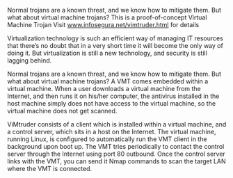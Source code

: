 Normal trojans are a known threat, and we know how to mitigate them. But what about virtual machine trojans?
This is a proof-of-concept Virtual Machine Trojan
Visit www.infosegura.net/vimtruder.html for details


Virtualization technology is such an efficient way of managing IT resources that there’s no doubt that in a very short time it will become the only way of doing it. But virtualization is still a new technology, and security is still lagging behind.

Normal trojans are a known threat, and we know how to mitigate them. But what about virtual machine trojans? A VMT comes embedded within a virtual machine. When a user downloads a virtual machine from the Internet, and then runs it on his/her computer, the antivirus installed in the host machine simply does not have access to the virtual machine, so the virtual machine does not get scanned.

ViMtruder consists of a client which is installed within a virtual machine, and a control server, which sits in a host on the Internet. The virtual machine, running Linux, is configured to automatically run the VMT client in the background upon boot up. The VMT tries periodically to contact the control server through the Internet using port 80 outbound. Once the control server links with the VMT, you can send it Nmap commands to scan the target LAN where the VMT is connected.